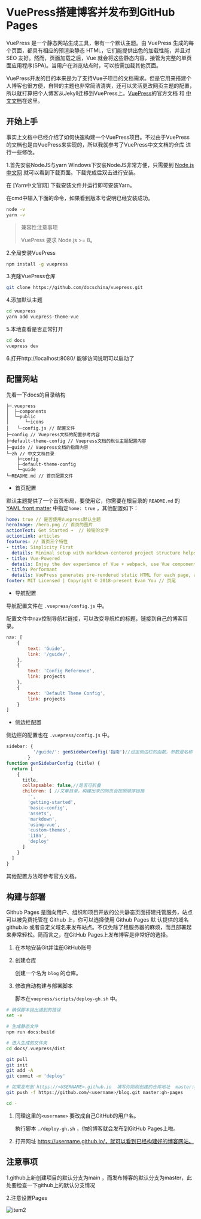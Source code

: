 
# VuePress搭建博客并发布到GitHub Pages
VuePress 是一个静态网站生成工具，带有一个默认主题。由 VuePress 生成的每个页面，都具有相应的预渲染静态 HTML，它们能提供出色的加载性能，并且对 SEO 友好。然而，页面加载之后，Vue 就会将这些静态内容，接管为完整的单页面应用程序(SPA)。当用户在浏览站点时，可以按需加载其他页面。

VuePress开发的目的本来是为了支持Vue子项目的文档需求。但是它用来搭建个人博客也很方便，自带的主题也非常简洁清爽，还可以灵活更改网页主题的配置，所以就打算把个人博客从Jekyll迁移到VuePress上。[VuePress](https://vuepress.vuejs.org/)的官方文档 和 [中文文档](https://vuepress.docschina.org/)在这里。

## 开始上手
事实上文档中已经介绍了如何快速构建一个VuePress项目。不过由于VuePress的文档也是由VuePress来实现的，所以我就参考了VuePress中文文档的仓库 进行一些修改。

1.首先安装NodeJS与yarn
Windows下安装NodeJS非常方便，只需要到 [Node.js中文网](http://nodejs.cn/) 就可以看到下载页面。下载完成后双击进行安装。

在 [Yarn中文官网] 下载安装文件并运行即可安装Yarn。

在cmd中输入下面的命令，如果看到版本号说明已经安装成功。

```bash
node -v
yarn -v
```

> 兼容性注意事项
>
> VuePress 要求 Node.js >= 8。

2.全局安装VuePress

```bash
npm install -g vuepress
```

3.克隆VuePress仓库

```bash
git clone https://github.com/docschina/vuepress.git
```

4.添加默认主题

```bash
cd vuepress
yarn add vuepress-theme-vue
```

5.本地查看是否正常打开

```bash
cd docs
vuepress dev
```

6.打开http://localhost:8080/  能够访问说明可以启动了

## 配置网站

先看一下docs的目录结构

```
├─.vuepress
│  ├─components
│  └─public
│      └─icons
│   └─config.js // 配置文件
├─config // Vuepress文档的配置参考内容
├─default-theme-config // Vuepress文档的默认主题配置内容
├─guide // Vuepress文档的指南内容
└─zh // 中文文档目录
    ├─config
    ├─default-theme-config
    └─guide
└─README.md // 首页配置文件
```

- 首页配置

默认主题提供了一个首页布局，要使用它，你需要在根目录的 `README.md` 的 [YAML front matter](https://vuepress.docschina.org/guide/markdown.html#链接-links) 中指定`home: true` ，其他配置如下：

```yaml
home: true // 是否使用Vuepress默认主题
heroImage: /hero.png // 首页的图片
actionText: Get Started →  // 按钮的文字
actionLink: articles
features: // 首页三个特性
- title: Simplicity First
  details: Minimal setup with markdown-centered project structure helps you focus on writing.
- title: Vue-Powered
  details: Enjoy the dev experience of Vue + webpack, use Vue components in markdown, and develop custom themes with Vue.
- title: Performant
  details: VuePress generates pre-rendered static HTML for each page, and runs as an SPA once a page is loaded.
footer: MIT Licensed | Copyright © 2018-present Evan You // 页尾
```

- 导航配置

导航配置文件在 `.vuepress/config.js` 中。

配置文件中nav控制导航栏链接，可以改变导航栏的标题，链接到自己的博客目录。

```js
nav: [
    {
        text: 'Guide',
        link: '/guide/',
    },
    {
        text: 'Config Reference',
        link: projects
    },
    {
        text: 'Default Theme Config',
        link: projects
    }
]
```

- 侧边栏配置

侧边栏的配置也在 `.vuepress/config.js` 中。

```js
sidebar: {
          '/guide/': genSidebarConfig('指南')//设定侧边栏的函数，参数是名称
        }
function genSidebarConfig (title) {
  return [
    {
      title,
      collapsable: false,//是否可折叠
      children: [ //文章目录，构建出来的网页会按照顺序链接
        '',
        'getting-started',
        'basic-config',
        'assets',
        'markdown',
        'using-vue',
        'custom-themes',
        'i18n',
        'deploy'
      ]
    }
  ]
}
```

其他配置方法可参考官方文档。

## 构建与部署

Github Pages 是面向用户、组织和项目开放的公共静态页面搭建托管服务，站点可以被免费托管在 Github 上，你可以选择使用 Github Pages 默 认提供的域名 github.io 或者自定义域名来发布站点。不仅免除了租服务器的麻烦，而且部署起来非常轻松。简而言之，在GitHub Pages上发布博客是非常好的选择。

1. 在本地安装Git并注册GitHub账号

2. 创建仓库

   创建一个名为 `blog` 的仓库。

3. 修改自动构建与部署脚本

   脚本在`vuepress/scripts/deploy-gh.sh` 中。

```bash
# 确保脚本抛出遇到的错误
set -e

# 生成静态文件
npm run docs:build

# 进入生成的文件夹
cd docs/.vuepress/dist

git pull
git init
git add -A
git commit -m 'deploy'

# 如果发布到 https://<USERNAME>.github.io  填写你刚刚创建的仓库地址  master:gh-pages（打包好的文件存储分支的地方）
git push -f https://github.com/<username>/blog.git master:gh-pages

cd -

```

1. 同理这里的`<username>` 要改成自己GitHub的用户名。

   执行脚本 `./deploy-gh.sh` ，你的博客就会发布到GitHub Pages上啦。

2. 打开网址 https://username.github.io/，就可以看到已经构建好的博客网站。

## 注意事项

1.github上新创建项目的默认分支为main  ，而发布博客的默认分支为master，此处要检查一下github上的默认分支情况

2.注意设置Pages

![item2](/blog/images/accumulation/createblog/create-blog-img1.png)